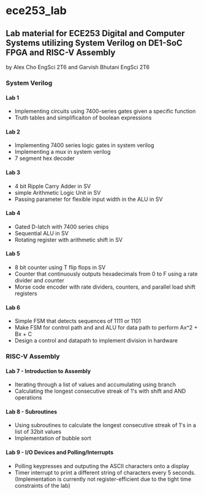# ece253_lab
## Lab material for ECE253 Digital and Computer Systems utilizing System Verilog on DE1-SoC FPGA and RISC-V Assembly

by Alex Cho EngSci 2T6 and Garvish Bhutani EngSci 2T6

### System Verilog
#### Lab 1
- Implementing circuits using 7400-series gates given a specific function
- Truth tables and simplificaiton of boolean expressions

#### Lab 2
- Implementing 7400 series logic gates in system verilog 
- Implementing a mux in system verilog
- 7 segment hex decoder 

#### Lab 3
- 4 bit Ripple Carry Adder in SV
- simple Arithmetic Logic Unit in SV
- Passing parameter for flexible input width in the ALU in SV

#### Lab 4
- Gated D-latch with 7400 series chips 
- Sequential ALU in SV
- Rotating register with arithmetic shift in SV

#### Lab 5
- 8 bit counter using T flip flops in SV
- Counter that continuously outputs hexadecimals from 0 to F using a rate divider and counter
- Morse code encoder with rate dividers, counters, and parallel load shift registers

#### Lab 6
- Simple FSM that detects sequences of 1111 or 1101
- Make FSM for control path and and ALU for data path to perform Ax^2 + Bx + C 
- Design a control and datapath to implement division in hardware

### RISC-V Assembly

#### Lab 7 - Introduction to Assembly
- Iterating through a list of values and accumulating using branch
- Calculating the longest consecutive streak of 1's with shift and AND operations

#### Lab 8 - Subroutines
- Using subroutines to calculate the longest consecutive streak of 1's in a list of 32bit values
- Implementation of bubble sort

#### Lab 9 - I/O Devices and Polling/Interrupts
- Polling keypresses and outputing the ASCII characters onto a display
- Timer interrupt to print a different string of characters every 5 seconds. 
(Implementation is currently not register-efficient due to the tight time constraints of the lab)
